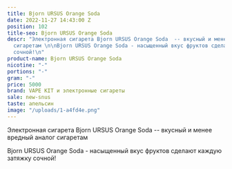 ```yaml
---
title: Bjorn URSUS Orange Soda
date: 2022-11-27 14:43:00 Z
position: 102
title-seo: Bjorn URSUS Orange Soda
descr: "Электронная сигарета Bjorn URSUS Orange Soda  -- вкусный и менее вредный аналог
  сигаретам \n\nBjorn URSUS Orange Soda - насыщенный вкус фруктов сделают каждую затяжку
  сочной!\n"
product-name: Bjorn URSUS Orange Soda
nicotine: "-"
portions: "-"
gram: "-"
price: 5000
brand: VAPE KIT и электронные сигареты
sale: new-snus
taste: апельсин
image: "/uploads/1-a4fd4e.png"
---
```


Электронная сигарета Bjorn URSUS Orange Soda  -- вкусный и менее вредный аналог сигаретам 

Bjorn URSUS Orange Soda - насыщенный вкус фруктов сделают каждую затяжку сочной!
